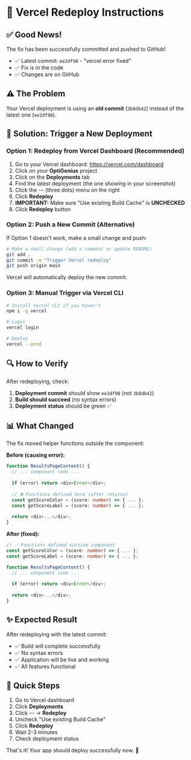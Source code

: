 # 🚀 Vercel Redeploy Instructions

## ✅ Good News!

The fix has been successfully committed and pushed to GitHub!

- ✅ Latest commit: `ee2df98` - "vercel error fixed"
- ✅ Fix is in the code
- ✅ Changes are on GitHub

## ⚠️ The Problem

Your Vercel deployment is using an **old commit** (`3b8db42`) instead of the latest one (`ee2df98`).

## 🔧 Solution: Trigger a New Deployment

### Option 1: Redeploy from Vercel Dashboard (Recommended)

1. Go to your Vercel dashboard: https://vercel.com/dashboard
2. Click on your **OptiGenius** project
3. Click on the **Deployments** tab
4. Find the latest deployment (the one showing in your screenshot)
5. Click the **⋯** (three dots) menu on the right
6. Click **Redeploy**
7. **IMPORTANT:** Make sure "Use existing Build Cache" is **UNCHECKED**
8. Click **Redeploy** button

### Option 2: Push a New Commit (Alternative)

If Option 1 doesn't work, make a small change and push:

```bash
# Make a small change (add a comment or update README)
git add .
git commit -m "Trigger Vercel redeploy"
git push origin main
```

Vercel will automatically deploy the new commit.

### Option 3: Manual Trigger via Vercel CLI

```bash
# Install Vercel CLI if you haven't
npm i -g vercel

# Login
vercel login

# Deploy
vercel --prod
```

## 🔍 How to Verify

After redeploying, check:

1. **Deployment commit** should show `ee2df98` (not `3b8db42`)
2. **Build should succeed** (no syntax errors)
3. **Deployment status** should be green ✅

## 📊 What Changed

The fix moved helper functions outside the component:

**Before (causing error):**
```typescript
function ResultsPageContent() {
  // ... component code ...
  
  if (error) return <div>Error</div>;
  
  // ❌ Functions defined here (after returns)
  const getScoreColor = (score: number) => { ... };
  const getScoreLabel = (score: number) => { ... };
  
  return <div>...</div>;
}
```

**After (fixed):**
```typescript
// ✅ Functions defined outside component
const getScoreColor = (score: number) => { ... };
const getScoreLabel = (score: number) => { ... };

function ResultsPageContent() {
  // ... component code ...
  
  if (error) return <div>Error</div>;
  
  return <div>...</div>;
}
```

## ✨ Expected Result

After redeploying with the latest commit:

- ✅ Build will complete successfully
- ✅ No syntax errors
- ✅ Application will be live and working
- ✅ All features functional

## 🎯 Quick Steps

1. Go to Vercel dashboard
2. Click **Deployments**
3. Click **⋯** → **Redeploy**
4. Uncheck "Use existing Build Cache"
5. Click **Redeploy**
6. Wait 2-3 minutes
7. Check deployment status

That's it! Your app should deploy successfully now. 🎉
